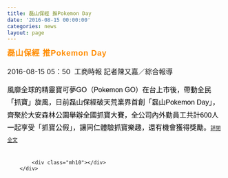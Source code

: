 ```yaml
---
title: 磊山保經 推Pokemon Day
date: '2016-08-15 00:00:00'
categories: news
layout: page
---
```


<div class="text">
			<div>
	<div>
		<h2 id="story_art_title" style="margin: 0px; padding: 0px 135px 0px 0px; letter-spacing: 1px; font-family: &quot;Microsoft YaHei&quot;, 微软雅黑体, &quot;Microsoft JhengHei&quot;, 微軟正黑體, Arial, Helvetica, sans-serif; font-weight: normal; font-stretch: normal; font-size: 32px; line-height: 1.3; text-align: justify;">
			<span style="color: rgb(255, 140, 0);"><span style="font-size: 18px;"><strong>磊山保經 推Pokemon Day</strong></span></span></h2>
	</div>
	<div>
		&nbsp;</div>
	<div>
		<span style="font-size: 16px;">2016-08-15 05：50 &nbsp;工商時報 記者陳又嘉</span><span style="font-size: 16px;">／綜合報導</span></div>
	<div>
		&nbsp;</div>
	<span style="color: rgb(0, 0, 0); font-family: arial, STHeiti, pmingliu, sans-serif; font-size: 16.003px; line-height: 29.6055px;">風靡全球的精靈寶可夢GO（Pokemon GO）在台上市後，帶動全民「抓寶」旋風，日前磊山保經破天荒業界首創「磊山Pokemon Day」，齊聚於大安森林公園舉辦全國抓寶大賽，全公司內外勤員工共計600人一起享受「抓寶公假」，讓同仁體驗抓寶樂趣，還有機會獲得獎勵。</span><span style="font-size: 16px;"><a href="https://tw.news.yahoo.com/%E7%A3%8A%E5%B1%B1%E4%BF%9D%E7%B6%93-%E6%8E%A8pokemon-day-215003415--finance.html" style="font-size: 9pt; line-height: 28px; text-align: justify;">詳閱全文</a></span></div>
<div>
	&nbsp;</div>

			<div class="mh10"></div>
		</div>